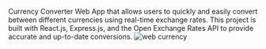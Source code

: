 Currency Converter Web App that allows users to quickly and easily convert between different currencies using real-time exchange rates. This project is built with React.js, Express.js, and the Open Exchange Rates API to provide accurate and up-to-date conversions.
![web currency](https://github.com/user-attachments/assets/360d8498-173e-49cb-9d3f-13e18367bed0)
